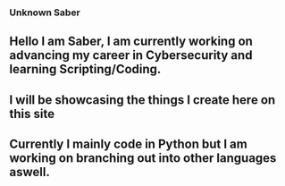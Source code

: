 ### Unknown Saber
## Hello I am Saber, I am currently working on advancing my career in Cybersecurity and learning Scripting/Coding.
## I will be showcasing the things I create here on this site 
## Currently I mainly code in Python but I am working on branching out into other languages aswell.

<!--
Here are some ideas to get you started:

- 🔭 I’m currently working on ...
- 🌱 I’m currently learning ...
- 👯 I’m looking to collaborate on ...
- 🤔 I’m looking for help with ...
- 💬 Ask me about ...
- 📫 How to reach me: ...
- 😄 Pronouns: ...
- ⚡ Fun fact: ...
-->
